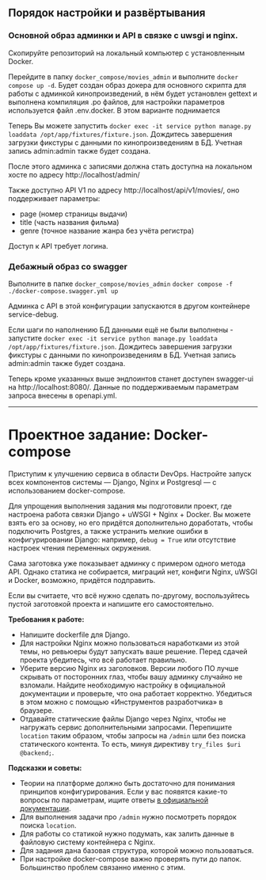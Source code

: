 ## Порядок настройки и развёртывания

### Основной образ админки и API в связке с uwsgi и nginx.

Скопируйте репозиторий на локальный компьютер с установленным Docker.

Перейдите в папку `docker_compose/movies_admin` и выполните `docker compose up -d`.
Будет создан образ докера для основного скрипта для работы с админкой кинопроизведений,
в нём будет установлен gettext и выполнена компиляция .po файлов, для настройки параметров используется
файл .env.docker. В этом варианте поднимается 

Теперь Вы можете запустить `docker exec -it service python manage.py loaddata /opt/app/fixtures/fixture.json`.
Дождитесь завершения загрузки фикстуры с данными по кинопроизведениям в БД. Учетная запись admin:admin
также будет создана.

После этого админка с записями должна стать доступна на локальном хосте по адресу http://localhost/admin/

Также доступно API V1 по адресу http://localhost/api/v1/movies/, оно поддерживает параметры: 
- page (номер страницы выдачи)
- title (часть названия фильма)
- genre (точное название жанра без учёта регистра)

Доступ к API требует логина.

### Дебажный образ со swagger

Выполните в папке `docker_compose/movies_admin` `docker compose -f ./docker-compose.swagger.yml up`

Админка с API в этой конфигурации запускаются в другом контейнере service-debug.

Если шаги по наполнению БД данными ещё не были выполнены - запустите `docker exec -it service python manage.py loaddata /opt/app/fixtures/fixture.json`.
Дождитесь завершения загрузки фикстуры с данными по кинопроизведениям в БД. Учетная запись admin:admin
также будет создана.

Теперь кроме указанных выше эндпоинтов станет доступен swagger-ui на http://localhost:8080/. Данные по
поддерживаемым параметрам запроса внесены в openapi.yml.

---


# Проектное задание: Docker-compose

Приступим к улучшению сервиса в области DevOps. Настройте запуск всех компонентов системы — Django, Nginx и Postgresql — с использованием docker-compose.

Для упрощения выполнения задания мы подготовили проект, где настроена работа связки Django + uWSGI + Nginx + Docker. Вы можете взять его за основу, но его придётся дополнительно доработать, чтобы подключить Postgres, а также устранить мелкие ошибки в конфигурировании Django: например, `debug = True` или отсутствие настроек чтения переменных окружения.

Сама заготовка уже показывает админку с примером одного метода API. Однако статика не собирается, миграций нет, конфиги Nginx, uWSGI и Docker, возможно, придётся подправить.

Если вы считаете, что всё нужно сделать по-другому, воспользуйтесь пустой заготовкой проекта и напишите его самостоятельно.

**Требования к работе:**

- Напишите dockerfile для Django.
- Для настройки Nginx можно пользоваться наработками из этой темы, но ревьюеры будут запускать ваше решение. Перед сдачей проекта убедитесь, что всё работает правильно.
- Уберите версию Nginx из заголовков. Версии любого ПО лучше скрывать от посторонних глаз, чтобы вашу админку случайно не взломали. Найдите необходимую настройку в официальной документации и проверьте, что она работает корректно. Убедиться в этом можно с помощью «Инструментов разработчика» в браузере.
- Отдавайте статические файлы Django через Nginx, чтобы не нагружать сервис дополнительными запросами. Перепишите `location` таким образом, чтобы запросы на `/admin` шли без поиска статического контента. То есть, минуя директиву `try_files $uri @backend;`.

**Подсказки и советы:**

- Теории на платформе должно быть достаточно для понимания принципов конфигурирования. Если у вас появятся какие-то вопросы по параметрам, ищите ответы [в официальной документации](https://nginx.org/ru/).
- Для выполнения задачи про `/admin` нужно посмотреть порядок поиска `location`.
- Для работы со статикой нужно подумать, как залить данные в файловую систему контейнера с Nginx.
- Для задания дана базовая структура, которой можно пользоваться.
- При настройке docker-compose важно проверять пути до папок. Большинство проблем связанно именно с этим.
